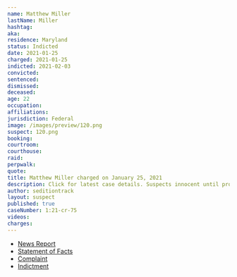 ```yaml
---
name: Matthew Miller
lastName: Miller
hashtag:
aka:
residence: Maryland
status: Indicted
date: 2021-01-25
charged: 2021-01-25
indicted: 2021-02-03
convicted: 
sentenced: 
dismissed: 
deceased:
age: 22
occupation:
affiliations:
jurisdiction: Federal
image: /images/preview/120.png
suspect: 120.png
booking:
courtroom:
courthouse:
raid:
perpwalk:
quote:
title: Matthew Miller charged on January 25, 2021
description: Click for latest case details. Suspects innocent until proven guilty.
author: seditiontrack
layout: suspect
published: true
caseNumber: 1:21-cr-75
videos:
charges:
---
```

- [News Report](https://www.wbaltv.com/article/fbi-charge-matthew-miller-cooksville-us-capitol-riot/35312595)
- [Statement of Facts](https://www.justice.gov/opa/page/file/1360201/download)
- [Complaint](https://www.justice.gov/opa/page/file/1360201/download)
- [Indictment](https://www.justice.gov/usao-dc/case-multi-defendant/file/1366111/download)
